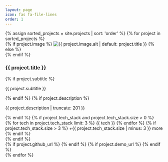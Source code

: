 ```yaml
---
layout: page
icon: fas fa-file-lines
order: 1
---
```


<div class="projects-grid">
  {% assign sorted_projects = site.projects | sort: 'order' %}
  {% for project in sorted_projects %}
    <div class="project-card">
      <div class="project-image">
        {% if project.image %}
          <img src="{{ project.image.path | default: project.image }}" alt="{{ project.image.alt | default: project.title }}">
        {% else %}
          <div class="project-placeholder">
            <i class="fas fa-project-diagram"></i>
          </div>
        {% endif %}
      </div>
      <div class="project-content">
        <h3 class="project-title">
          <a href="{{ project.url | relative_url }}">{{ project.title }}</a>
        </h3>
        {% if project.subtitle %}
          <p class="project-subtitle">{{ project.subtitle }}</p>
        {% endif %}
        {% if project.description %}
          <p class="project-description">{{ project.description | truncate: 201 }}</p>
        {% endif %}
        {% if project.tech_stack and project.tech_stack.size > 0 %}
          <div class="project-tech">
            {% for tech in project.tech_stack limit: 3 %}
              <span class="tech-badge">{{ tech }}</span>
            {% endfor %}
            {% if project.tech_stack.size > 3 %}
              <span class="tech-badge-more">+{{ project.tech_stack.size | minus: 3 }} more</span>
            {% endif %}
          </div>
        {% endif %}
        <div class="project-links">
          {% if project.github_url %}
            <a href="{{ project.github_url }}" class="project-link github" target="_blank" title="View Code">
              <i class="fab fa-github"></i>
            </a>
          {% endif %}
          {% if project.demo_url %}
            <a href="{{ project.demo_url }}" class="project-link demo" target="_blank" title="Live Demo">
              <i class="fas fa-external-link-alt"></i>
            </a>
          {% endif %}
          <a href="{{ project.url | relative_url }}" class="project-link details" title="View Details">
            <i class="fas fa-arrow-right"></i>
          </a>
        </div>
      </div>
    </div>
  {% endfor %}
</div>
